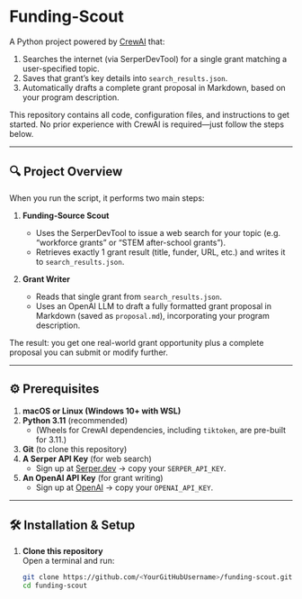 # Funding-Scout

A Python project powered by [CrewAI](https://github.com/crewai/crewai) that:
1. Searches the internet (via SerperDevTool) for a single grant matching a user-specified topic.
2. Saves that grant’s key details into `search_results.json`.
3. Automatically drafts a complete grant proposal in Markdown, based on your program description.

This repository contains all code, configuration files, and instructions to get started. No prior experience with CrewAI is required—just follow the steps below.

---

## 🔍 Project Overview

When you run the script, it performs two main steps:

1. **Funding-Source Scout**  
   - Uses the SerperDevTool to issue a web search for your topic (e.g. “workforce grants” or “STEM after-school grants”).  
   - Retrieves exactly 1 grant result (title, funder, URL, etc.) and writes it to `search_results.json`.

2. **Grant Writer**  
   - Reads that single grant from `search_results.json`.  
   - Uses an OpenAI LLM to draft a fully formatted grant proposal in Markdown (saved as `proposal.md`), incorporating your program description.

The result: you get one real-world grant opportunity plus a complete proposal you can submit or modify further.

---

## ⚙️ Prerequisites

1. **macOS or Linux (Windows 10+ with WSL)**  
2. **Python 3.11** (recommended)  
   - (Wheels for CrewAI dependencies, including `tiktoken`, are pre-built for 3.11.)  
3. **Git** (to clone this repository)  
4. **A Serper API Key** (for web search)  
   - Sign up at [Serper.dev](https://serper.dev/) → copy your `SERPER_API_KEY`.  
5. **An OpenAI API Key** (for grant writing)  
   - Sign up at [OpenAI](https://platform.openai.com/) → copy your `OPENAI_API_KEY`.

---

## 🛠️ Installation & Setup

1. **Clone this repository**  
   Open a terminal and run:
   ```bash
   git clone https://github.com/<YourGitHubUsername>/funding-scout.git
   cd funding-scout
